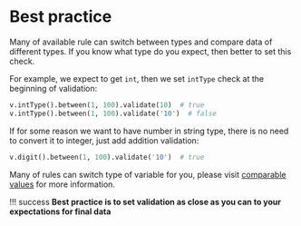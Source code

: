 # Best practice

Many of available rule can switch between types and compare data of different types. If you know what type 
do you expect, then better to set this check.

For example, we expect to get `int`, then we set `intType` check at the beginning of validation:
```python
v.intType().between(1, 100).validate(10)  # true
v.intType().between(1, 100).validate('10')  # false
```

If for some reason we want to have number in string type, there is no need to convert it to 
integer, just add addition validation:

```python
v.digit().between(1, 100).validate('10')  # true
```
Many of rules can switch type of variable for you, please visit [comparable values](./comparable-values.md) 
for more information.

!!! success
    **Best practice is to set validation as close as you can to your expectations for final data**
